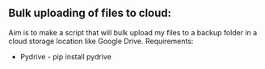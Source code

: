 ## Bulk uploading of files to cloud:
Aim is to make a script that will bulk upload my files to a backup folder in a cloud storage location like Google Drive.
Requirements:
- Pydrive - pip install pydrive